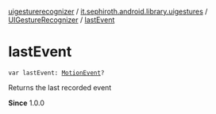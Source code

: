 [uigesturerecognizer](../../index.md) / [it.sephiroth.android.library.uigestures](../index.md) / [UIGestureRecognizer](index.md) / [lastEvent](./last-event.md)

# lastEvent

`var lastEvent: `[`MotionEvent`](https://developer.android.com/reference/android/view/MotionEvent.html)`?`

Returns the last recorded event

**Since**
1.0.0


